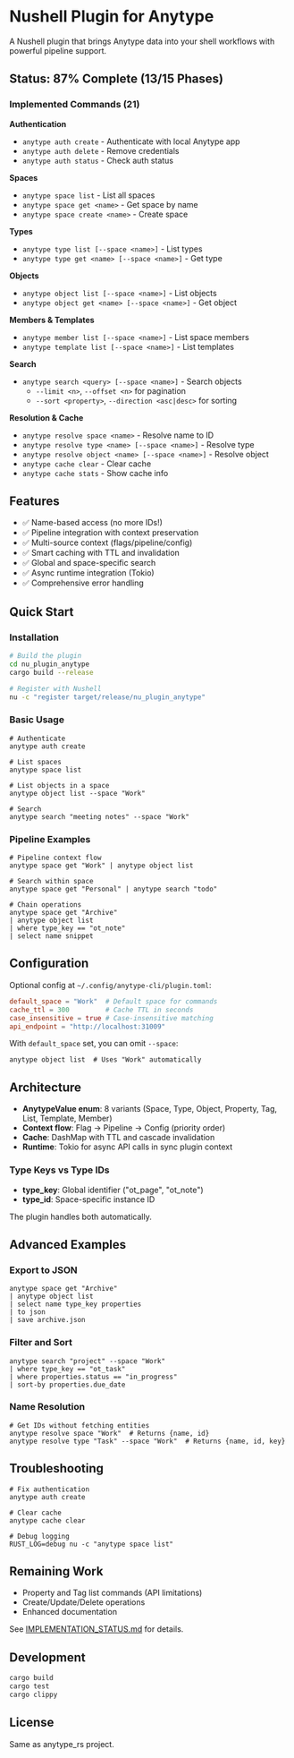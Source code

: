 # Nushell Plugin for Anytype

A Nushell plugin that brings Anytype data into your shell workflows with powerful pipeline support.

## Status: 87% Complete (13/15 Phases)

### Implemented Commands (21)

**Authentication**
- `anytype auth create` - Authenticate with local Anytype app
- `anytype auth delete` - Remove credentials
- `anytype auth status` - Check auth status

**Spaces**
- `anytype space list` - List all spaces
- `anytype space get <name>` - Get space by name
- `anytype space create <name>` - Create space

**Types**
- `anytype type list [--space <name>]` - List types
- `anytype type get <name> [--space <name>]` - Get type

**Objects**
- `anytype object list [--space <name>]` - List objects
- `anytype object get <name> [--space <name>]` - Get object

**Members & Templates**
- `anytype member list [--space <name>]` - List space members
- `anytype template list [--space <name>]` - List templates

**Search**
- `anytype search <query> [--space <name>]` - Search objects
  - `--limit <n>`, `--offset <n>` for pagination
  - `--sort <property>`, `--direction <asc|desc>` for sorting

**Resolution & Cache**
- `anytype resolve space <name>` - Resolve name to ID
- `anytype resolve type <name> [--space <name>]` - Resolve type
- `anytype resolve object <name> [--space <name>]` - Resolve object
- `anytype cache clear` - Clear cache
- `anytype cache stats` - Show cache info

## Features

- ✅ Name-based access (no more IDs!)
- ✅ Pipeline integration with context preservation
- ✅ Multi-source context (flags/pipeline/config)
- ✅ Smart caching with TTL and invalidation
- ✅ Global and space-specific search
- ✅ Async runtime integration (Tokio)
- ✅ Comprehensive error handling

## Quick Start

### Installation

```bash
# Build the plugin
cd nu_plugin_anytype
cargo build --release

# Register with Nushell
nu -c "register target/release/nu_plugin_anytype"
```

### Basic Usage

```nushell
# Authenticate
anytype auth create

# List spaces
anytype space list

# List objects in a space
anytype object list --space "Work"

# Search
anytype search "meeting notes" --space "Work"
```

### Pipeline Examples

```nushell
# Pipeline context flow
anytype space get "Work" | anytype object list

# Search within space
anytype space get "Personal" | anytype search "todo"

# Chain operations
anytype space get "Archive"
| anytype object list
| where type_key == "ot_note"
| select name snippet
```

## Configuration

Optional config at `~/.config/anytype-cli/plugin.toml`:

```toml
default_space = "Work"  # Default space for commands
cache_ttl = 300         # Cache TTL in seconds
case_insensitive = true # Case-insensitive matching
api_endpoint = "http://localhost:31009"
```

With `default_space` set, you can omit `--space`:

```nushell
anytype object list  # Uses "Work" automatically
```

## Architecture

- **AnytypeValue enum**: 8 variants (Space, Type, Object, Property, Tag, List, Template, Member)
- **Context flow**: Flag → Pipeline → Config (priority order)
- **Cache**: DashMap with TTL and cascade invalidation
- **Runtime**: Tokio for async API calls in sync plugin context

### Type Keys vs Type IDs

- **type_key**: Global identifier ("ot_page", "ot_note")
- **type_id**: Space-specific instance ID

The plugin handles both automatically.

## Advanced Examples

### Export to JSON

```nushell
anytype space get "Archive"
| anytype object list
| select name type_key properties
| to json
| save archive.json
```

### Filter and Sort

```nushell
anytype search "project" --space "Work"
| where type_key == "ot_task"
| where properties.status == "in_progress"
| sort-by properties.due_date
```

### Name Resolution

```nushell
# Get IDs without fetching entities
anytype resolve space "Work"  # Returns {name, id}
anytype resolve type "Task" --space "Work"  # Returns {name, id, key}
```

## Troubleshooting

```nushell
# Fix authentication
anytype auth create

# Clear cache
anytype cache clear

# Debug logging
RUST_LOG=debug nu -c "anytype space list"
```

## Remaining Work

- Property and Tag list commands (API limitations)
- Create/Update/Delete operations
- Enhanced documentation

See [IMPLEMENTATION_STATUS.md](IMPLEMENTATION_STATUS.md) for details.

## Development

```bash
cargo build
cargo test
cargo clippy
```

## License

Same as anytype_rs project.
